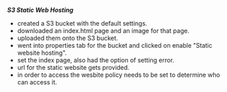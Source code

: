 ***S3 Static Web Hosting***

- created a S3 bucket with the default settings.
- downloaded an index.html page and an image for that page.
- uploaded them onto the S3 bucket.
- went into properties tab for the bucket and clicked on enable "Static website hosting".
- set the index page, also had the option of setting error.
- url for the static website gets provided.
- in order to access the wesbite policy needs to be set to determine who can access it.
